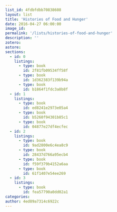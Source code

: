 ```yaml
---
list_id: 4fdbfdbb70838608
layout: list
title: 'Histories of Food and Hunger'
date: 2016-04-27 06:00:00
image_id: 
permalink: '/lists/histories-of-food-and-hunger'
description: ''
zotero: 
astore: 
sections: 
  - id: 0
    listings:
      - type: book
        id: 2f81fb09534ff58f
      - type: book
        id: 1d362383f139b94a
      - type: book
        id: b1864f1fdc3a8b8f
  - id: 1
    listings:
      - type: book
        id: ed8241e2973e05a4
      - type: book
        id: b5260f94301b85c1
      - type: book
        id: 04877e27df4ecfec
  - id: 2
    listings:
      - type: book
        id: 9ad2800e6c4ea8c9
      - type: book
        id: 28437d766a95ecb4
      - type: book
        id: f59f379b4152a6aa
      - type: book
        id: 61f1407e54ee269
  - id: 3
    listings:
      - type: book
        id: fea57790a0dd02a1
categories:
author: 4ed89a7314c6922c
---
```

